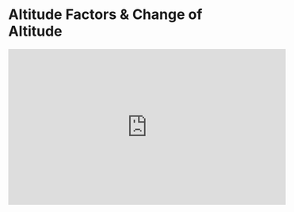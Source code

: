 # Altitude Factors & Change of Altitude
<iframe width="560" height="315" src="https://www.youtube.com/embed/pD89pjG_exU" title="YouTube video player" frameborder="0" allow="accelerometer; autoplay; clipboard-write; encrypted-media; gyroscope; picture-in-picture" allowfullscreen></iframe>
